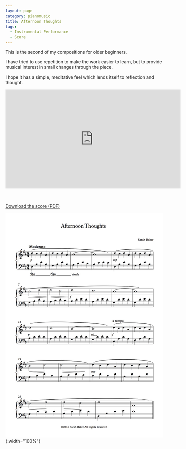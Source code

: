 ```yaml
---
layout: page
category: pianomusic
title: Afternoon Thoughts
tags:
  - Instrumental Performance
  - Score
---
```


This is the second of my compositions for older beginners. 

I have tried to use repetition to make the work easier to learn, but to provide musical interest in small changes through the piece. 

I hope it has a simple, meditative feel which lends itself to reflection and thought.

<iframe width="560" height="315" src="https://www.youtube.com/embed/xf8Xr9xXeMY" frameborder="0" allowfullscreen></iframe>

&nbsp;

[Download the score (PDF)](/public/files/afternoon-thoughts.pdf)

![Afternoon Thoughts score example](/public/images/scores/afternoon-thoughts.jpg){:width="100%"}